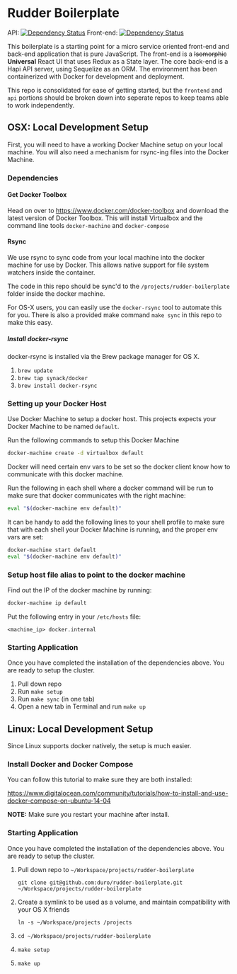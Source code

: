 # Rudder Boilerplate

API: [![Dependency Status](https://www.versioneye.com/user/projects/575b1d2a7757a00034dc5203/badge.svg?style=flat)](https://www.versioneye.com/user/projects/575b1d2a7757a00034dc5203)
Front-end: [![Dependency Status](https://www.versioneye.com/user/projects/575b1d2f7757a00041b3b673/badge.svg?style=flat)](https://www.versioneye.com/user/projects/575b1d2f7757a00041b3b673)

This boilerplate is a starting point for a micro service oriented front-end and back-end application that is pure JavaScript. The front-end is a ~~Isomorphic~~ **Universal** React UI that uses Redux as a State layer. The core back-end is a Hapi API server, using Sequelize as an ORM. The environment has been containerized with Docker for development and deployment.

This repo is consolidated for ease of getting started, but the `frontend` and `api` portions should be broken down into seperate repos to keep teams able to work independently.

## OSX: Local Development Setup

First, you will need to have a working Docker Machine setup on your local machine. You will also need a mechanism for rsync-ing files into the Docker Machine.

### Dependencies

#### Get Docker Toolbox

Head on over to https://www.docker.com/docker-toolbox and download the latest version of Docker Toolbox. This will install Virtualbox and the command line tools `docker-machine` and `docker-compose`

#### Rsync

We use rsync to sync code from your local machine into the docker machine for use by Docker. This allows native support for file system watchers inside the container.

The code in this repo should be sync'd to the `/projects/rudder-boilerplate` folder inside the docker machine.

For OS-X users, you can easily use the `docker-rsync` tool to automate this for you. There is also a provided make command `make sync` in this repo to make this easy.

##### Install docker-rsync

docker-rsync is installed via the Brew package manager for OS X.

1. `brew update`
2. `brew tap synack/docker`
3. `brew install docker-rsync`

### Setting up your Docker Host

Use Docker Machine to setup a docker host. This projects expects your Docker Machine to be named `default`.

Run the following commands to setup this Docker Machine

```bash
docker-machine create -d virtualbox default
```

Docker will need certain env vars to be set so the docker client know how to communicate with this docker machine.

Run the following in each shell where a docker command will be run to make sure that docker communicates with the right machine:

```bash
eval "$(docker-machine env default)"
```

It can be handy to add the following lines to your shell profile to make sure that with each shell your Docker Machine is running, and the proper env vars are set:

```bash
docker-machine start default
eval "$(docker-machine env default)"
```

### Setup host file alias to point to the docker machine

Find out the IP of the docker machine by running:

```bash
docker-machine ip default
```

Put the following entry in your `/etc/hosts` file:

```
<machine_ip> docker.internal
```

### Starting Application

Once you have completed the installation of the dependencies above. You are ready to setup the cluster.

1. Pull down repo
2. Run `make setup`
3. Run `make sync` (in one tab)
4. Open a new tab in Terminal and run `make up`

## Linux: Local Development Setup

Since Linux supports docker natively, the setup is much easier.

### Install Docker and Docker Compose

You can follow this tutorial to make sure they are both installed:

https://www.digitalocean.com/community/tutorials/how-to-install-and-use-docker-compose-on-ubuntu-14-04

**NOTE:** Make sure you restart your machine after install.

### Starting Application

Once you have completed the installation of the dependencies above. You are ready to setup the cluster.

1. Pull down repo to `~/Workspace/projects/rudder-boilerplate`

    `git clone git@github.com:duro/rudder-boilerplate.git ~/Workspace/projects/rudder-boilerplate`

2. Create a symlink to be used as a volume, and maintain compatibility with your OS X friends

    `ln -s ~/Workspace/projects /projects`

3. `cd ~/Workspace/projects/rudder-boilerplate`
4. `make setup`
5. `make up`
